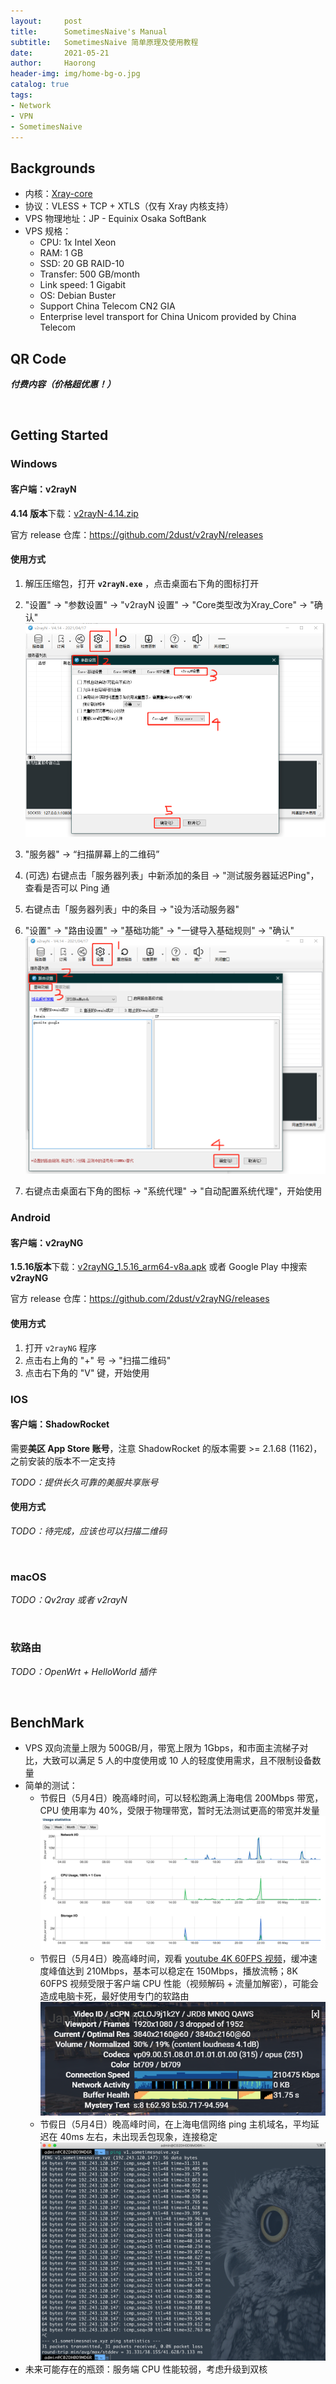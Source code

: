 ```yaml
---
layout:     post
title:      SometimesNaive's Manual
subtitle:   SometimesNaive 简单原理及使用教程
date:       2021-05-21
author:     Haorong
header-img: img/home-bg-o.jpg
catalog: true
tags:
- Network
- VPN
- SometimesNaive
---
```


## Backgrounds

+ 内核：[Xray-core](https://github.com/XTLS/Xray-core)
+ 协议：VLESS + TCP + XTLS（仅有 Xray 内核支持）
+ VPS 物理地址：JP - Equinix Osaka SoftBank
+ VPS 规格：
  + CPU: 1x Intel Xeon
  + RAM: 1 GB
  + SSD: 20 GB RAID-10
  + Transfer: 500 GB/month
  + Link speed: 1 Gigabit
  + OS: Debian Buster
  + Support China Telecom CN2 GIA
  + Enterprise level transport for China Unicom provided by China Telecom

## QR Code

***付费内容（价格超优惠！）***

<br/>

## Getting Started

### Windows

#### 客户端：v2rayN

**4.14 版本**下载：[v2rayN-4.14.zip](https://github.com/2dust/v2rayN/releases/download/4.14/v2rayN-Core.zip)

官方 release 仓库：https://github.com/2dust/v2rayN/releases

#### 使用方式

1. 解压压缩包，打开 **`v2rayN.exe`** ，点击桌面右下角的图标打开

2. "设置" -> "参数设置" -> "v2rayN 设置" -> "Core类型改为Xray_Core" -> "确认"<img src="/typora-user-images/image-20210505034929891.png" alt="image-20210505034929891" style="zoom:67%;" />
3. "服务器" -> “扫描屏幕上的二维码”
4. (可选) 右键点击「服务器列表」中新添加的条目 -> "测试服务器延迟Ping"，查看是否可以 Ping 通
5. 右键点击「服务器列表」中的条目 -> "设为活动服务器"
6. "设置" -> "路由设置" -> "基础功能" -> "一键导入基础规则" -> "确认"<img src="/typora-user-images/image-20210505034943893.png" alt="image-20210505034943893" style="zoom:67%;" />
7. 右键点击桌面右下角的图标 -> "系统代理" -> "自动配置系统代理"，开始使用

### Android

#### 客户端：v2rayNG

**1.5.16版本**下载：[v2rayNG_1.5.16_arm64-v8a.apk](https://github.com/2dust/v2rayNG/releases/download/1.5.16/v2rayNG_1.5.16_arm64-v8a.apk) 或者 Google Play 中搜索 **v2rayNG**

官方 release 仓库：https://github.com/2dust/v2rayNG/releases

#### 使用方式

1. 打开 `v2rayNG` 程序
2. 点击右上角的 "+" 号 -> "扫描二维码"
3. 点击右下角的 "V" 键，开始使用



### IOS

#### 客户端：ShadowRocket

需要**美区 App Store 账号**，注意 ShadowRocket 的版本需要 >= 2.1.68 (1162)，之前安装的版本不一定支持

*TODO：提供长久可靠的美服共享账号*

#### 使用方式

*TODO：待完成，应该也可以扫描二维码*

<br/>

### macOS

*TODO：Qv2ray 或者 v2rayN*

<br/>

### 软路由

*TODO：OpenWrt + HelloWorld 插件*

<br/>

## BenchMark

+ VPS 双向流量上限为 500GB/月，带宽上限为 1Gbps，和市面主流梯子对比，大致可以满足 5 人的中度使用或 10 人的轻度使用需求，且不限制设备数量
+ 简单的测试：
  + 节假日（5月4日）晚高峰时间，可以轻松跑满上海电信 200Mbps 带宽，CPU 使用率为 40%，受限于物理带宽，暂时无法测试更高的带宽并发量![image-20210505033117266](/typora-user-images/image-20210505033117266.png)
  + 节假日（5月4日）晚高峰时间，观看 [youtube 4K 60FPS 视频](https://www.youtube.com/watch?v=zCLOJ9j1k2Y&t=74s)，缓冲速度峰值达到 210Mbps，基本可以稳定在 150Mbps，播放流畅；8K 60FPS 视频受限于客户端 CPU 性能（视频解码 + 流量加解密），可能会造成电脑卡死，最好使用专门的软路由![image-20210505035129919](/typora-user-images/image-20210505035129919.png)
  + 节假日（5月4日）晚高峰时间，在上海电信网络 ping 主机域名，平均延迟在 40ms 左右，未出现丢包现象，连接稳定<img src="/typora-user-images/image-20210505034550492.png" alt="image-20210505034550492" style="zoom:67%;" />
+ 未来可能存在的瓶颈：服务端 CPU 性能较弱，考虑升级到双核

